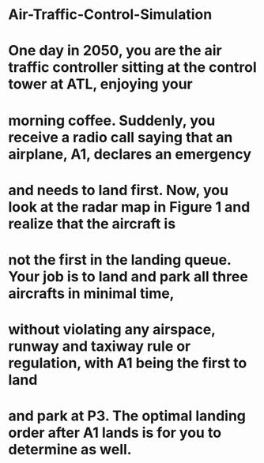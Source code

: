 # Air-Traffic-Control-Simulation
# One day in 2050, you are the air traffic controller sitting at the control tower at ATL, enjoying your
# morning coffee. Suddenly, you receive a radio call saying that an airplane, A1, declares an emergency
# and needs to land first. Now, you look at the radar map in Figure 1 and realize that the aircraft is
# not the first in the landing queue. Your job is to land and park all three aircrafts in minimal time,
# without violating any airspace, runway and taxiway rule or regulation, with A1 being the first to land
# and park at P3. The optimal landing order after A1 lands is for you to determine as well.
